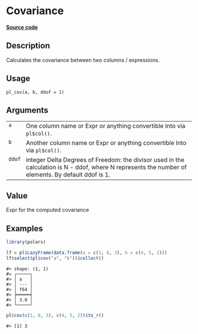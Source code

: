 

# Covariance

[**Source code**](https://github.com/pola-rs/r-polars/tree/main/R/functions__lazy.R#L719)

## Description

Calculates the covariance between two columns / expressions.

## Usage

<pre><code class='language-R'>pl_cov(a, b, ddof = 1)
</code></pre>

## Arguments

<table>
<tr>
<td style="white-space: nowrap; font-family: monospace; vertical-align: top">
<code id="pl_cov_:_a">a</code>
</td>
<td>
One column name or Expr or anything convertible Into<Expr> via
<code>pl$col()</code>.
</td>
</tr>
<tr>
<td style="white-space: nowrap; font-family: monospace; vertical-align: top">
<code id="pl_cov_:_b">b</code>
</td>
<td>
Another column name or Expr or anything convertible Into<Expr> via
<code>pl$col()</code>.
</td>
</tr>
<tr>
<td style="white-space: nowrap; font-family: monospace; vertical-align: top">
<code id="pl_cov_:_ddof">ddof</code>
</td>
<td>
integer Delta Degrees of Freedom: the divisor used in the calculation is
N - ddof, where N represents the number of elements. By default ddof is
1.
</td>
</tr>
</table>

## Value

Expr for the computed covariance

## Examples

``` r
library(polars)

lf = pl$LazyFrame(data.frame(a = c(1, 8, 3), b = c(4, 5, 2)))
lf$select(pl$cov("a", "b"))$collect()
```

    #> shape: (1, 1)
    #> ┌─────┐
    #> │ a   │
    #> │ --- │
    #> │ f64 │
    #> ╞═════╡
    #> │ 3.0 │
    #> └─────┘

``` r
pl$cov(c(1, 8, 3), c(4, 5, 2))$to_r()
```

    #> [1] 3

